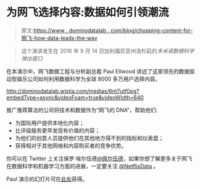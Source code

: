# 为网飞选择内容:数据如何引领潮流

> 原文:[https://www . dominodatalab . com/blog/chopping-content-for-网飞-how-data-leads-the-way](https://www.dominodatalab.com/blog/choosing-content-for-netflix-how-data-leads-the-way)

> 这个演讲发生在 2016 年 9 月 14 日加利福尼亚州洛杉矶的*多米诺数据科学弹出窗口*

在本演示中，网飞数据工程与分析副总裁 Paul Ellwood 讲述了这家领先的数据驱动型娱乐公司如何利用数据科学为全球 8000 多万用户选择内容。

http://dominodatalab.wistia.com/medias/6nt7utf0pg?embedType=async&videoFoam=true&videoWidth=640

推广推荐算法的公司将技术和数据作为“网飞的 DNA”，帮助他们:

*   为国际用户提供本地化内容；
*   比评级服务更早发现有价值的内容；
*   为他们的创意人员提供他们在其他地方得不到的指标和仪表盘；
*   获得相对于其他网络和内容购买者的竞争优势。

你可以在 Twitter 上关注保罗·埃尔伍德[@佩尔伍德](https://www.linkedin.com/in/pellwood)，如果你想了解更多关于网飞在数据科学和机器学习方面的进展，一定要关注 [@NetflixData](https://twitter.com/netflixdata) 。

Paul 演示的幻灯片可在[此处](http://www.slideshare.net/dominodatalab/choosing-content-for-netflix-how-data-leads-the-way)获得。